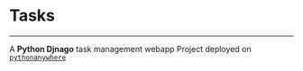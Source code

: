 # Tasks
___
A **Python Djnago** task management webapp
Project deployed on [`pythonanywhere`](http://ssc134.pythonanywhere.com/)



